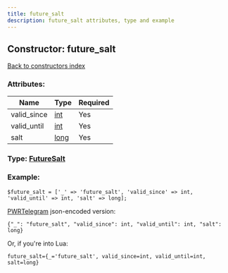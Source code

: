 ```yaml
---
title: future_salt
description: future_salt attributes, type and example
---
```

## Constructor: future\_salt  
[Back to constructors index](index.md)



### Attributes:

| Name     |    Type       | Required |
|----------|---------------|----------|
|valid\_since|[int](../types/int.md) | Yes|
|valid\_until|[int](../types/int.md) | Yes|
|salt|[long](../types/long.md) | Yes|



### Type: [FutureSalt](../types/FutureSalt.md)


### Example:

```
$future_salt = ['_' => 'future_salt', 'valid_since' => int, 'valid_until' => int, 'salt' => long];
```  

[PWRTelegram](https://pwrtelegram.xyz) json-encoded version:

```
{"_": "future_salt", "valid_since": int, "valid_until": int, "salt": long}
```


Or, if you're into Lua:  


```
future_salt={_='future_salt', valid_since=int, valid_until=int, salt=long}

```


